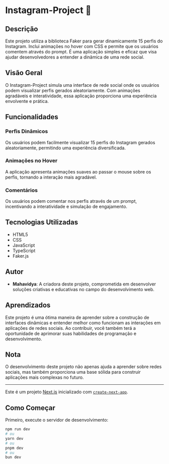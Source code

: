 # Instagram-Project 📸

## Descrição
Este projeto utiliza a biblioteca Faker para gerar dinamicamente 15 perfis do Instagram. Inclui animações no hover com CSS e permite que os usuários comentem através do prompt. É uma aplicação simples e eficaz que visa ajudar desenvolvedores a entender a dinâmica de uma rede social.

## Visão Geral
O Instagram-Project simula uma interface de rede social onde os usuários podem visualizar perfis gerados aleatoriamente. Com animações agradáveis e interatividade, essa aplicação proporciona uma experiência envolvente e prática.

## Funcionalidades

### Perfis Dinâmicos
Os usuários podem facilmente visualizar 15 perfis do Instagram gerados aleatoriamente, permitindo uma experiência diversificada.

### Animações no Hover
A aplicação apresenta animações suaves ao passar o mouse sobre os perfis, tornando a interação mais agradável.

### Comentários
Os usuários podem comentar nos perfis através de um prompt, incentivando a interatividade e simulação de engajamento.

## Tecnologias Utilizadas
- HTML5
- CSS
- JavaScript
- TypeScript
- Faker.js

## Autor
- **Mahavidya**: A criadora deste projeto, comprometida em desenvolver soluções criativas e educativas no campo do desenvolvimento web.

## Aprendizados
Este projeto é uma ótima maneira de aprender sobre a construção de interfaces dinâmicas e entender melhor como funcionam as interações em aplicações de redes sociais. Ao contribuir, você também terá a oportunidade de aprimorar suas habilidades de programação e desenvolvimento.

## Nota
O desenvolvimento deste projeto não apenas ajuda a aprender sobre redes sociais, mas também proporciona uma base sólida para construir aplicações mais complexas no futuro.

---

Este é um projeto [Next.js](https://nextjs.org) inicializado com [`create-next-app`](https://nextjs.org/docs/app/api-reference/cli/create-next-app).

## Como Começar
Primeiro, execute o servidor de desenvolvimento:

```bash
npm run dev
# ou
yarn dev
# ou
pnpm dev
# ou
bun dev




